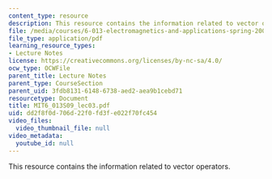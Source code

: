 ```yaml
---
content_type: resource
description: This resource contains the information related to vector operators.
file: /media/courses/6-013-electromagnetics-and-applications-spring-2009/dd2f8f0d706d22f0fd3fe022f70fc454_MIT6_013S09_lec03.pdf
file_type: application/pdf
learning_resource_types:
- Lecture Notes
license: https://creativecommons.org/licenses/by-nc-sa/4.0/
ocw_type: OCWFile
parent_title: Lecture Notes
parent_type: CourseSection
parent_uid: 3fdb8131-6148-6738-aed2-aea9b1cebd71
resourcetype: Document
title: MIT6_013S09_lec03.pdf
uid: dd2f8f0d-706d-22f0-fd3f-e022f70fc454
video_files:
  video_thumbnail_file: null
video_metadata:
  youtube_id: null
---
```

This resource contains the information related to vector operators.